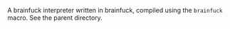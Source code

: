 A brainfuck interpreter written in brainfuck, compiled using the
`brainfuck` macro. See the parent directory.
